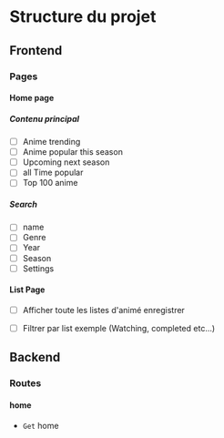 # Structure du projet

## Frontend
### Pages
#### Home page
##### Contenu principal
- [ ] Anime trending
- [ ] Anime popular this season
- [ ] Upcoming next season
- [ ] all Time popular
- [ ] Top 100 anime

##### Search 
- [ ] name
- [ ] Genre
- [ ] Year
- [ ] Season
- [ ] Settings

#### List Page
 - [ ] Afficher toute les listes d'animé enregistrer
 - [ ] Filtrer par list exemple (Watching, completed etc...)


## Backend

### Routes
#### home
- `Get` home 